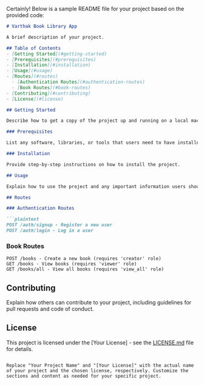 Certainly! Below is a sample README file for your project based on the provided code:

```markdown
# Varthak Book Library App

A brief description of your project.

## Table of Contents
- [Getting Started](#getting-started)
- [Prerequisites](#prerequisites)
- [Installation](#installation)
- [Usage](#usage)
- [Routes](#routes)
  - [Authentication Routes](#authentication-routes)
  - [Book Routes](#book-routes)
- [Contributing](#contributing)
- [License](#license)

## Getting Started

Describe how to get a copy of the project up and running on a local machine for development and testing purposes.

### Prerequisites

List any software, libraries, or tools that users need to have installed before they can use your project.

### Installation

Provide step-by-step instructions on how to install the project.

## Usage

Explain how to use the project and any important information users should know.

## Routes

### Authentication Routes

```plaintext
POST /auth/signup - Register a new user
POST /auth/login - Log in a user
```

### Book Routes

```plaintext
POST /books - Create a new book (requires 'creator' role)
GET /books - View books (requires 'viewer' role)
GET /books/all - View all books (requires 'view_all' role)
```

## Contributing

Explain how others can contribute to your project, including guidelines for pull requests and code of conduct.

## License

This project is licensed under the [Your License] - see the [LICENSE.md](LICENSE.md) file for details.
```

Replace "Your Project Name" and "[Your License]" with the actual name of your project and the chosen license, respectively. Customize the sections and content as needed for your specific project.
